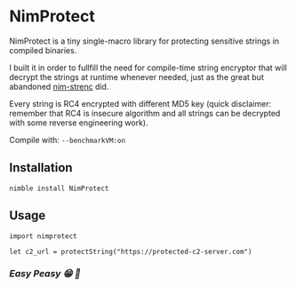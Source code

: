 
# NimProtect

NimProtect is a tiny single-macro library for protecting sensitive strings in compiled binaries. 

I built it in order to fullfill the need for compile-time string encryptor that will decrypt the strings at runtime whenever needed, just as the great but abandoned [nim-strenc](https://github.com/Yardanico/nim-strenc) did.

Every string is RC4 encrypted with different MD5 key (quick disclaimer: remember that RC4 is insecure algorithm and all strings can be decrypted with some reverse engineering work).

Compile with: `--benchmarkVM:on`

## Installation

```
nimble install NimProtect
```

## Usage

```
import nimprotect

let c2_url = protectString("https://protected-c2-server.com")
```

### *Easy Peasy :grin: :metal:*
  
